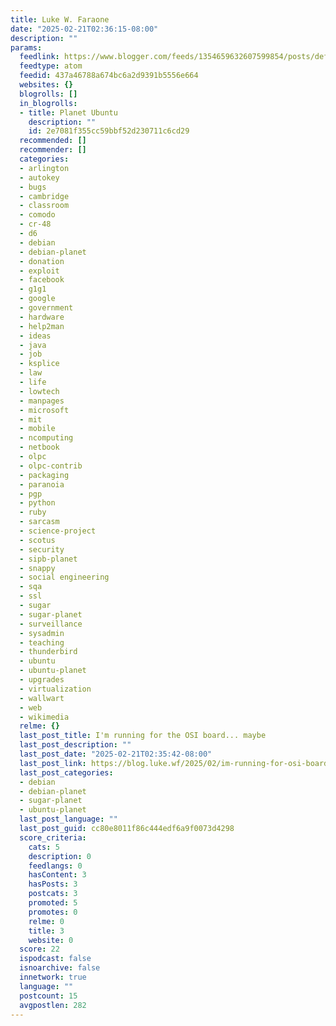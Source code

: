 ```yaml
---
title: Luke W. Faraone
date: "2025-02-21T02:36:15-08:00"
description: ""
params:
  feedlink: https://www.blogger.com/feeds/1354659632607599854/posts/default/-/ubuntu-planet
  feedtype: atom
  feedid: 437a46788a674bc6a2d9391b5556e664
  websites: {}
  blogrolls: []
  in_blogrolls:
  - title: Planet Ubuntu
    description: ""
    id: 2e7081f355cc59bbf52d230711c6cd29
  recommended: []
  recommender: []
  categories:
  - arlington
  - autokey
  - bugs
  - cambridge
  - classroom
  - comodo
  - cr-48
  - d6
  - debian
  - debian-planet
  - donation
  - exploit
  - facebook
  - g1g1
  - google
  - government
  - hardware
  - help2man
  - ideas
  - java
  - job
  - ksplice
  - law
  - life
  - lowtech
  - manpages
  - microsoft
  - mit
  - mobile
  - ncomputing
  - netbook
  - olpc
  - olpc-contrib
  - packaging
  - paranoia
  - pgp
  - python
  - ruby
  - sarcasm
  - science-project
  - scotus
  - security
  - sipb-planet
  - snappy
  - social engineering
  - sqa
  - ssl
  - sugar
  - sugar-planet
  - surveillance
  - sysadmin
  - teaching
  - thunderbird
  - ubuntu
  - ubuntu-planet
  - upgrades
  - virtualization
  - wallwart
  - web
  - wikimedia
  relme: {}
  last_post_title: I'm running for the OSI board... maybe
  last_post_description: ""
  last_post_date: "2025-02-21T02:35:42-08:00"
  last_post_link: https://blog.luke.wf/2025/02/im-running-for-osi-board-maybe.html
  last_post_categories:
  - debian
  - debian-planet
  - sugar-planet
  - ubuntu-planet
  last_post_language: ""
  last_post_guid: cc80e8011f86c444edf6a9f0073d4298
  score_criteria:
    cats: 5
    description: 0
    feedlangs: 0
    hasContent: 3
    hasPosts: 3
    postcats: 3
    promoted: 5
    promotes: 0
    relme: 0
    title: 3
    website: 0
  score: 22
  ispodcast: false
  isnoarchive: false
  innetwork: true
  language: ""
  postcount: 15
  avgpostlen: 282
---
```

